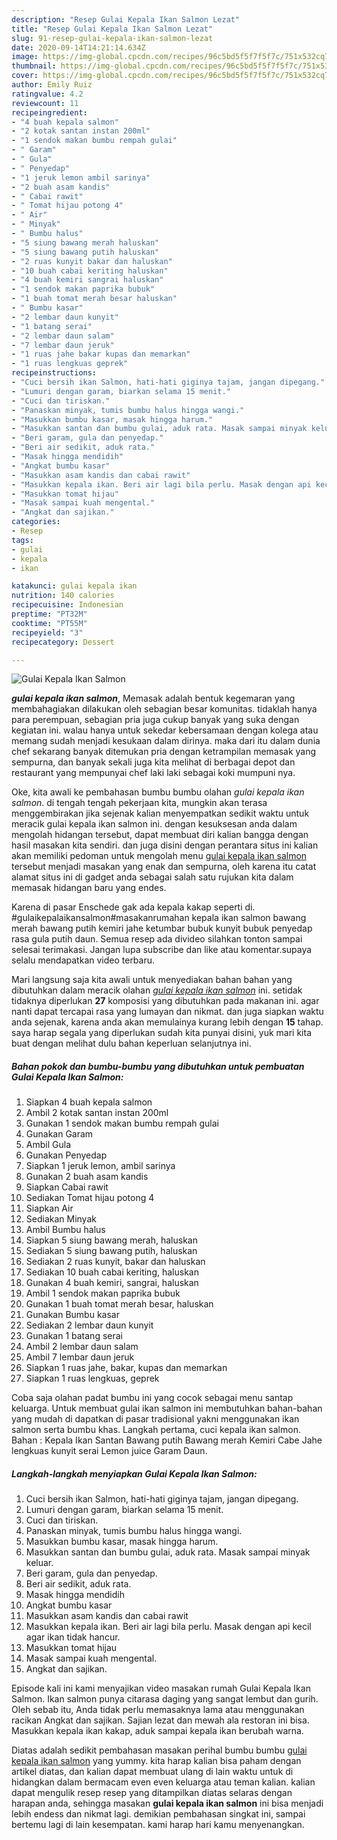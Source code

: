 ```yaml
---
description: "Resep Gulai Kepala Ikan Salmon Lezat"
title: "Resep Gulai Kepala Ikan Salmon Lezat"
slug: 91-resep-gulai-kepala-ikan-salmon-lezat
date: 2020-09-14T14:21:14.634Z
image: https://img-global.cpcdn.com/recipes/96c5bd5f5f7f5f7c/751x532cq70/gulai-kepala-ikan-salmon-foto-resep-utama.jpg
thumbnail: https://img-global.cpcdn.com/recipes/96c5bd5f5f7f5f7c/751x532cq70/gulai-kepala-ikan-salmon-foto-resep-utama.jpg
cover: https://img-global.cpcdn.com/recipes/96c5bd5f5f7f5f7c/751x532cq70/gulai-kepala-ikan-salmon-foto-resep-utama.jpg
author: Emily Ruiz
ratingvalue: 4.2
reviewcount: 11
recipeingredient:
- "4 buah kepala salmon"
- "2 kotak santan instan 200ml"
- "1 sendok makan bumbu rempah gulai"
- " Garam"
- " Gula"
- " Penyedap"
- "1 jeruk lemon ambil sarinya"
- "2 buah asam kandis"
- " Cabai rawit"
- " Tomat hijau potong 4"
- " Air"
- " Minyak"
- " Bumbu halus"
- "5 siung bawang merah haluskan"
- "5 siung bawang putih haluskan"
- "2 ruas kunyit bakar dan haluskan"
- "10 buah cabai keriting haluskan"
- "4 buah kemiri sangrai haluskan"
- "1 sendok makan paprika bubuk"
- "1 buah tomat merah besar haluskan"
- " Bumbu kasar"
- "2 lembar daun kunyit"
- "1 batang serai"
- "2 lembar daun salam"
- "7 lembar daun jeruk"
- "1 ruas jahe bakar kupas dan memarkan"
- "1 ruas lengkuas geprek"
recipeinstructions:
- "Cuci bersih ikan Salmon, hati-hati giginya tajam, jangan dipegang."
- "Lumuri dengan garam, biarkan selama 15 menit."
- "Cuci dan tiriskan."
- "Panaskan minyak, tumis bumbu halus hingga wangi."
- "Masukkan bumbu kasar, masak hingga harum."
- "Masukkan santan dan bumbu gulai, aduk rata. Masak sampai minyak keluar."
- "Beri garam, gula dan penyedap."
- "Beri air sedikit, aduk rata."
- "Masak hingga mendidih"
- "Angkat bumbu kasar"
- "Masukkan asam kandis dan cabai rawit"
- "Masukkan kepala ikan. Beri air lagi bila perlu. Masak dengan api kecil agar ikan tidak hancur."
- "Masukkan tomat hijau"
- "Masak sampai kuah mengental."
- "Angkat dan sajikan."
categories:
- Resep
tags:
- gulai
- kepala
- ikan

katakunci: gulai kepala ikan 
nutrition: 140 calories
recipecuisine: Indonesian
preptime: "PT32M"
cooktime: "PT55M"
recipeyield: "3"
recipecategory: Dessert

---
```



![Gulai Kepala Ikan Salmon](https://img-global.cpcdn.com/recipes/96c5bd5f5f7f5f7c/751x532cq70/gulai-kepala-ikan-salmon-foto-resep-utama.jpg)

<b><i>gulai kepala ikan salmon</i></b>, Memasak adalah bentuk kegemaran yang membahagiakan dilakukan oleh sebagian besar komunitas. tidaklah hanya para perempuan, sebagian pria juga cukup banyak yang suka dengan kegiatan ini. walau hanya untuk sekedar kebersamaan dengan kolega atau memang sudah menjadi kesukaan dalam dirinya. maka dari itu dalam dunia chef sekarang banyak ditemukan pria dengan ketrampilan memasak yang sempurna, dan banyak sekali juga kita melihat di berbagai depot dan restaurant yang mempunyai chef laki laki sebagai koki mumpuni nya.

Oke, kita awali ke pembahasan bumbu bumbu olahan <i>gulai kepala ikan salmon</i>. di tengah tengah pekerjaan kita, mungkin akan terasa menggembirakan jika sejenak kalian menyempatkan sedikit waktu untuk meracik gulai kepala ikan salmon ini. dengan kesuksesan anda dalam mengolah hidangan tersebut, dapat membuat diri kalian bangga dengan hasil masakan kita sendiri. dan juga disini dengan perantara situs ini kalian akan memiliki pedoman untuk mengolah menu <u>gulai kepala ikan salmon</u> tersebut menjadi masakan yang enak dan sempurna, oleh karena itu catat alamat situs ini di gadget anda sebagai salah satu rujukan kita dalam memasak hidangan baru yang endes.

Karena di pasar Enschede gak ada kepala kakap seperti di. #gulaikepalaikansalmon#masakanrumahan kepala ikan salmon bawang merah bawang putih kemiri jahe ketumbar bubuk kunyit bubuk penyedap rasa gula putih daun. Semua resep ada divideo silahkan tonton sampai selesai terimakasi. Jangan lupa subscribe dan like atau komentar.supaya selalu mendapatkan video terbaru.


Mari langsung saja kita awali untuk menyediakan bahan bahan yang dibutuhkan dalam meracik olahan <u><i>gulai kepala ikan salmon</i></u> ini. setidak tidaknya diperlukan <b>27</b> komposisi yang dibutuhkan pada makanan ini. agar nanti dapat tercapai rasa yang lumayan dan nikmat. dan juga siapkan waktu anda sejenak, karena anda akan memulainya kurang lebih dengan <b>15</b> tahap. saya harap segala yang diperlukan sudah kita punyai disini, yuk mari kita buat dengan melihat dulu bahan keperluan selanjutnya ini.

<!--inarticleads1-->

##### Bahan pokok dan bumbu-bumbu yang dibutuhkan untuk pembuatan Gulai Kepala Ikan Salmon:

1. Siapkan 4 buah kepala salmon
1. Ambil 2 kotak santan instan 200ml
1. Gunakan 1 sendok makan bumbu rempah gulai
1. Gunakan  Garam
1. Ambil  Gula
1. Gunakan  Penyedap
1. Siapkan 1 jeruk lemon, ambil sarinya
1. Gunakan 2 buah asam kandis
1. Siapkan  Cabai rawit
1. Sediakan  Tomat hijau potong 4
1. Siapkan  Air
1. Sediakan  Minyak
1. Ambil  Bumbu halus
1. Siapkan 5 siung bawang merah, haluskan
1. Sediakan 5 siung bawang putih, haluskan
1. Sediakan 2 ruas kunyit, bakar dan haluskan
1. Sediakan 10 buah cabai keriting, haluskan
1. Gunakan 4 buah kemiri, sangrai, haluskan
1. Ambil 1 sendok makan paprika bubuk
1. Gunakan 1 buah tomat merah besar, haluskan
1. Gunakan  Bumbu kasar
1. Sediakan 2 lembar daun kunyit
1. Gunakan 1 batang serai
1. Ambil 2 lembar daun salam
1. Ambil 7 lembar daun jeruk
1. Siapkan 1 ruas jahe, bakar, kupas dan memarkan
1. Siapkan 1 ruas lengkuas, geprek


Coba saja olahan padat bumbu ini yang cocok sebagai menu santap keluarga. Untuk membuat gulai ikan salmon ini membutuhkan bahan-bahan yang mudah di dapatkan di pasar tradisional yakni menggunakan ikan salmon serta bumbu khas. Langkah pertama, cuci kepala ikan salmon. Bahan : Kepala Ikan Santan Bawang putih Bawang merah Kemiri Cabe Jahe lengkuas kunyit serai Lemon juice Garam Daun. 

<!--inarticleads2-->

##### Langkah-langkah menyiapkan Gulai Kepala Ikan Salmon:

1. Cuci bersih ikan Salmon, hati-hati giginya tajam, jangan dipegang.
1. Lumuri dengan garam, biarkan selama 15 menit.
1. Cuci dan tiriskan.
1. Panaskan minyak, tumis bumbu halus hingga wangi.
1. Masukkan bumbu kasar, masak hingga harum.
1. Masukkan santan dan bumbu gulai, aduk rata. Masak sampai minyak keluar.
1. Beri garam, gula dan penyedap.
1. Beri air sedikit, aduk rata.
1. Masak hingga mendidih
1. Angkat bumbu kasar
1. Masukkan asam kandis dan cabai rawit
1. Masukkan kepala ikan. Beri air lagi bila perlu. Masak dengan api kecil agar ikan tidak hancur.
1. Masukkan tomat hijau
1. Masak sampai kuah mengental.
1. Angkat dan sajikan.


Episode kali ini kami menyajikan video masakan rumah Gulai Kepala Ikan Salmon. Ikan salmon punya citarasa daging yang sangat lembut dan gurih. Oleh sebab itu, Anda tidak perlu memasaknya lama atau menggunakan racikan Angkat dan sajikan. Sajian lezat dan mewah ala restoran ini bisa. Masukkan kepala ikan kakap, aduk sampai kepala ikan berubah warna. 

Diatas adalah sedikit pembahasan masakan perihal bumbu bumbu <u>gulai kepala ikan salmon</u> yang yummy. kita harap kalian bisa paham dengan artikel diatas, dan kalian dapat membuat ulang di lain waktu untuk di hidangkan dalam bermacam even even keluarga atau teman kalian. kalian dapat mengulik resep resep yang ditampilkan diatas selaras dengan harapan anda, sehingga masakan <b>gulai kepala ikan salmon</b> ini bisa menjadi lebih endess dan nikmat lagi. demikian pembahasan singkat ini, sampai bertemu lagi di lain kesempatan. kami harap hari kamu menyenangkan.
